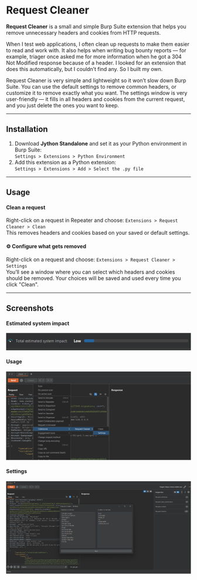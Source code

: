 # Request Cleaner

**Request Cleaner** is a small and simple Burp Suite extension that helps you remove unnecessary headers and cookies from HTTP requests.

When I test web applications, I often clean up requests to make them easier to read and work with. It also helps when writing bug bounty reports — for example, triager once asked me for more information when he got a 304 Not Modified response because of a header. I looked for an extension that does this automatically, but I couldn’t find any. So I built my own.

Request Cleaner is very simple and lightweight so it won’t slow down Burp Suite. You can use the default settings to remove common headers, or customize it to remove exactly what you want. The settings window is very user-friendly — it fills in all headers and cookies from the current request, and you just delete the ones you want to keep.

---

## Installation

1. Download **Jython Standalone** and set it as your Python environment in Burp Suite:  
   `Settings > Extensions > Python Environment`
2. Add this extension as a Python extension:  
   `Settings > Extensions > Add > Select the .py file`

---

## Usage

#### Clean a request
Right-click on a request in Repeater and choose:  `Extensions > Request Cleaner > Clean`  
This removes headers and cookies based on your saved or default settings.

#### ⚙️ Configure what gets removed
Right-click on a request and choose: `Extensions > Request Cleaner > Settings`  
You’ll see a window where you can select which headers and cookies should be removed. Your choices will be saved and used every time you click "Clean".

---

## Screenshots

#### Estimated system impact
![estimated impact](system-impact.png)

#### Usage
![usage](usage.png)

#### Settings
![settings](settings.png)


